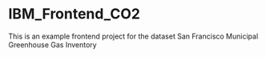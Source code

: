 # IBM_Frontend_CO2
This is an example frontend project for the dataset San Francisco Municipal Greenhouse Gas Inventory
